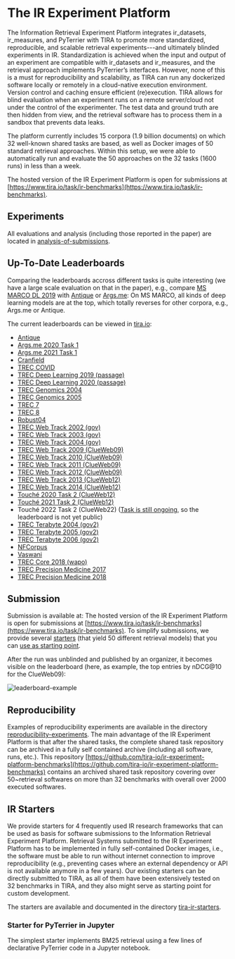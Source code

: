 # The IR Experiment Platform

The Information Retrieval Experiment Platform integrates ir_datasets, ir_measures, and PyTerrier with TIRA to promote more standardized, reproducible, and scalable retrieval experiments---and ultimately blinded experiments in IR. Standardization is achieved when the input and output of an experiment are compatible with ir_datasets and ir_measures, and the retrieval approach implements PyTerrier’s interfaces. However, none of this is a must for reproducibility and scalability, as TIRA can run any dockerized software locally or remotely in a cloud-native execution environment. Version control and caching ensure efficient (re)execution. TIRA allows for blind evaluation when an experiment runs on a remote server/cloud not under the control of the experimenter. The test data and ground truth are then hidden from view, and the retrieval
software has to process them in a sandbox that prevents data leaks.

The platform currently includes 15 corpora (1.9 billion documents) on which 32 well-known shared tasks are based, as well as Docker images of 50 standard retrieval approaches. Within this setup, we were able to automatically run and evaluate the 50 approaches on the 32 tasks (1600 runs) in less than a week.

The hosted version of the IR Experiment Platform is open for submissions at [https://www.tira.io/task/ir-benchmarks](https://www.tira.io/task/ir-benchmarks).

## Experiments

All evaluations and analysis (including those reported in the paper) are located in [analysis-of-submissions](analysis-of-submissions).

## Up-To-Date Leaderboards

Comparing the leaderboards accross different tasks is quite interesting (we have a large scale evaluation on that in the paper), e.g., compare [MS MARCO DL 2019](https://www.tira.io/task/ir-benchmarks#msmarco-passage-trec-dl-2019-judged-20230107-training) with [Antique](https://www.tira.io/task/ir-benchmarks#antique-test-20230107-training) or [Args.me](https://www.tira.io/task/ir-benchmarks#argsme-touche-2020-task-1-20230209-training): On MS MARCO, all kinds of deep learning models are at the top, which totally reverses for other corpora, e.g., Args.me or Antique.


The current leaderboards can be viewed in [tira.io](https://www.tira.io/task/ir-benchmarks):

- [Antique](https://www.tira.io/task/ir-benchmarks#antique-test-20230107-training)
- [Args.me 2020 Task 1](https://www.tira.io/task/ir-benchmarks#argsme-touche-2020-task-1-20230209-training)
- [Args.me 2021 Task 1](https://www.tira.io/task/ir-benchmarks#argsme-touche-2021-task-1-20230209-training)
- [Cranfield](https://www.tira.io/task/ir-benchmarks#cranfield-20230107-training)
- [TREC COVID](https://www.tira.io/task/ir-benchmarks#cord19-fulltext-trec-covid-20230107-training)
- [TREC Deep Learning 2019 (passage)](https://www.tira.io/task/ir-benchmarks#msmarco-passage-trec-dl-2019-judged-20230107-training)
- [TREC Deep Learning 2020 (passage)](https://www.tira.io/task/ir-benchmarks#msmarco-passage-trec-dl-2020-judged-20230107-training)
- [TREC Genomics 2004](https://www.tira.io/task/ir-benchmarks#medline-2004-trec-genomics-2004-20230107-training)
- [TREC Genomics 2005](https://www.tira.io/task/ir-benchmarks#medline-2004-trec-genomics-2005-20230107-training)
- [TREC 7](https://www.tira.io/task/ir-benchmarks#disks45-nocr-trec7-20230209-training)
- [TREC 8](https://www.tira.io/task/ir-benchmarks#disks45-nocr-trec8-20230209-training)
- [Robust04](https://www.tira.io/task/ir-benchmarks#disks45-nocr-trec-robust-2004-20230209-training)
- [TREC Web Track 2002 (gov)](https://www.tira.io/task/ir-benchmarks#gov-trec-web-2002-20230209-training)
- [TREC Web Track 2003 (gov)](https://www.tira.io/task/ir-benchmarks#gov-trec-web-2003-20230209-training)
- [TREC Web Track 2004 (gov)](https://www.tira.io/task/ir-benchmarks#gov-trec-web-2004-20230209-training)
- [TREC Web Track 2009 (ClueWeb09)](https://www.tira.io/task/ir-benchmarks#clueweb09-en-trec-web-2009-20230107-training)
- [TREC Web Track 2010 (ClueWeb09)](https://www.tira.io/task/ir-benchmarks#clueweb09-en-trec-web-2010-20230107-training)
- [TREC Web Track 2011 (ClueWeb09)](https://www.tira.io/task/ir-benchmarks#clueweb09-en-trec-web-2011-20230107-training)
- [TREC Web Track 2012 (ClueWeb09)](https://www.tira.io/task/ir-benchmarks#clueweb09-en-trec-web-2012-20230107-training)
- [TREC Web Track 2013 (ClueWeb12)](https://www.tira.io/task/ir-benchmarks#clueweb12-trec-web-2013-20230107-training)
- [TREC Web Track 2014 (ClueWeb12)](https://www.tira.io/task/ir-benchmarks#clueweb12-trec-web-2014-20230107-training)
- [Touché 2020 Task 2 (ClueWeb12)](https://www.tira.io/task/ir-benchmarks#clueweb12-touche-2020-task-2-20230209-training)
- [Touché 2021 Task 2 (ClueWeb12)](https://www.tira.io/task/ir-benchmarks#clueweb12-touche-2021-task-2-20230209-training)
- Touché 2022 Task 2 (ClueWeb22) ([Task is still ongoing](https://www.tira.io/task/touche-2023-task-2), so the leaderboard is not yet public)
- [TREC Terabyte 2004 (gov2)](https://www.tira.io/task/ir-benchmarks#gov2-trec-tb-2004-20230209-training)
- [TREC Terabyte 2005 (gov2)](https://www.tira.io/task/ir-benchmarks#gov2-trec-tb-2005-20230209-training)
- [TREC Terabyte 2006 (gov2)](https://www.tira.io/task/ir-benchmarks#gov2-trec-tb-2006-20230209-training)
- [NFCorpus](https://www.tira.io/task/ir-benchmarks#nfcorpus-test-20230107-training)
- [Vaswani](https://www.tira.io/task/ir-benchmarks#vaswani-20230107-training)
- [TREC Core 2018 (wapo)](https://www.tira.io/task/ir-benchmarks#wapo-v2-trec-core-2018-20230107-training)
- [TREC Precision Medicine 2017](https://www.tira.io/task/ir-benchmarks#medline-2017-trec-pm-2017-20230211-training)
- [TREC Precision Medicine 2018](https://www.tira.io/task/ir-benchmarks#medline-2017-trec-pm-2018-20230211-training)

## Submission

Submission is available at: The hosted version of the IR Experiment Platform is open for submissions at [https://www.tira.io/task/ir-benchmarks](https://www.tira.io/task/ir-benchmarks). To simplify submissions, we provide several [starters](tira-ir-starters) (that yield 50 different retrieval models) that you can [use as starting point](tira-ir-starters).

After the run was unblinded and published by an organizer, it becomes visible on the leaderboard (here, as example, the top entries by nDCG@10 for the ClueWeb09):

![leaderboard-example](https://user-images.githubusercontent.com/10050886/221593767-fa405b12-2f46-4348-a036-43027000c882.png)



## Reproducibility

Examples of reproducibility experiments are available in the directory [reproducibility-experiments](reproducibility-experiments).
The main advantage of the IR Experiment Platform is that after the shared tasks, the complete shared task repository can be archived in a fully self contained archive (including all software, runs, etc.).
This repository [https://github.com/tira-io/ir-experiment-platform-benchmarks](https://github.com/tira-io/ir-experiment-platform-benchmarks) contains an archived shared task repository covering over 50~retrieval softwares on more than 32 benchmarks with overall over 2000 executed softwares.

## IR Starters

We provide starters for 4 frequently used IR research frameworks that can be used as basis for software submissions to the Information Retrieval Experiment Platform. Retrieval Systems submitted to the IR Experiment Platform has to be implemented in fully self-contained Docker images, i.e., the software must be able to run without internet connection to improve reproducibility (e.g., preventing cases where an external dependency or API is not available anymore in a few years). Our existing starters can be directly submitted to TIRA, as all of them have been extensively tested on 32 benchmarks in TIRA, and they also might serve as starting point for custom development.

The starters are available and documented in the directory [tira-ir-starters](tira-ir-starters).

### Starter for PyTerrier in Jupyter

The simplest starter implements BM25 retrieval using a few lines of declarative PyTerrier code in a Jupyter notebook.

